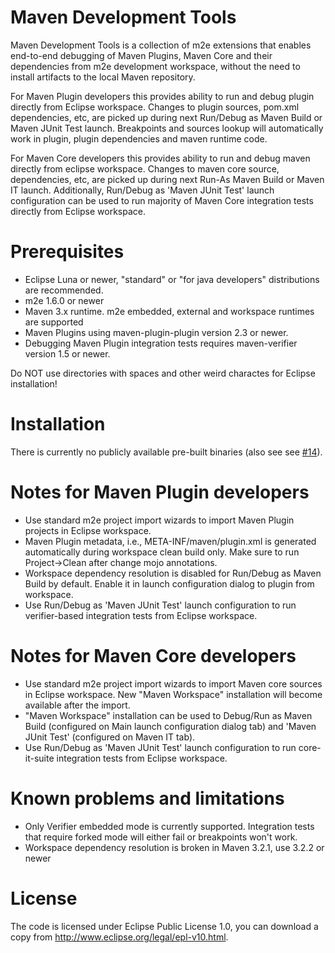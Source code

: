 # Maven Development Tools

Maven Development Tools is a collection of m2e extensions that enables 
end-to-end debugging of Maven Plugins, Maven Core and their dependencies from
m2e development workspace, without the need to install artifacts to the local
Maven repository.

For Maven Plugin developers this provides ability to run and debug plugin 
directly from Eclipse workspace. Changes to plugin sources, pom.xml 
dependencies, etc, are picked up during next Run/Debug as Maven Build or 
Maven JUnit Test launch. Breakpoints and sources lookup will automatically
work in plugin,  plugin dependencies and maven runtime code.

For Maven Core developers this provides ability to run and debug maven 
directly from eclipse workspace. Changes to maven core source, dependencies,
etc, are picked up during next Run-As Maven Build or Maven IT launch. 
Additionally, Run/Debug as 'Maven JUnit Test' launch configuration can be used
to run majority of Maven Core integration tests directly from Eclipse workspace.  

# Prerequisites

* Eclipse Luna or newer, "standard" or "for java developers" distributions
  are recommended.
* m2e 1.6.0 or newer
* Maven 3.x runtime. m2e embedded, external and workspace runtimes are supported
* Maven Plugins using maven-plugin-plugin version 2.3 or newer.
* Debugging Maven Plugin integration tests requires maven-verifier version
  1.5 or newer. 

Do NOT use directories with spaces and other weird charactes for Eclipse 
installation!

# Installation

There is currently no publicly available pre-built binaries (also see see [#14](https://github.com/ifedorenko/com.ifedorenko.m2e.mavendev/issues/14)).

# Notes for Maven Plugin developers

* Use standard m2e project import wizards to import Maven Plugin projects in 
  Eclipse workspace.
* Maven Plugin metadata, i.e., META-INF/maven/plugin.xml is generated 
  automatically during workspace clean build only. Make sure to run 
  Project->Clean after change mojo annotations.  
* Workspace dependency resolution is disabled for Run/Debug as Maven Build by
  default. Enable it in launch configuration dialog to plugin from workspace.
* Use Run/Debug as 'Maven JUnit Test' launch configuration to run verifier-based
  integration tests from Eclipse workspace.

# Notes for Maven Core developers

* Use standard m2e project import wizards to import Maven core sources in 
  Eclipse workspace. New "Maven Workspace" installation will become available 
  after the import.
* "Maven Workspace" installation can be used to Debug/Run as Maven Build 
  (configured on Main launch configuration dialog tab) and 'Maven JUnit Test' 
  (configured on Maven IT tab).
* Use Run/Debug as 'Maven JUnit Test' launch configuration to run core-it-suite
  integration tests from Eclipse workspace.
  
# Known problems and limitations

* Only Verifier embedded mode is currently supported. Integration tests that
  require forked mode will either fail or breakpoints won't work.
* Workspace dependency resolution is broken in Maven 3.2.1, use 3.2.2 or newer

# License

The code is licensed under Eclipse Public License 1.0, you can download a copy 
from http://www.eclipse.org/legal/epl-v10.html.
